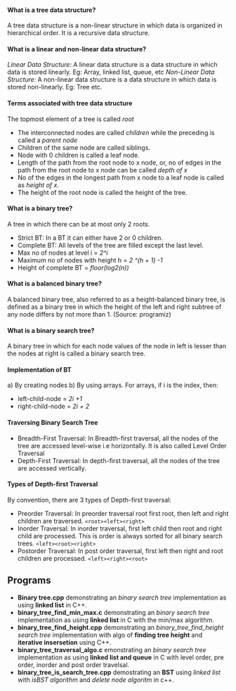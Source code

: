 #### What is a tree data structure? ####
A tree data structure is a non-linear structure in which data is organized in hierarchical order. It is a recursive data structure.

#### What is a linear and non-linear data structure? ####
*Linear Data Structure:* A linear data structure is a data structure in which data is stored linearly. Eg: Array, linked list, queue, etc
*Non-Linear Data Structure:* A non-linear data structure is a data structure in which data is stored non-linearly. Eg: Tree etc.

#### Terms associated with tree data structure ####
The topmost element of a tree is called *root*
- The interconnected nodes are called *children* while the preceding is called a *parent node*
- Children of the same node are called siblings.
- Node with 0 children is called a leaf node.
- Length of the path from the root node to x node, or, no of edges in the path from the root node to x node can be called *depth of x*
- No of the edges in the longest path from x node to a leaf node is called as *height of x*.
- The height of the root node is called the height of the tree.

#### What is a binary tree? ####
A tree in which there can be at most only 2 roots.

- Strict BT: In a BT it can either have 2 or 0 children.
- Complete BT: All levels of the tree are filled except the last level.
- Max no of nodes at level i = *2^i*
- Maximum no of nodes with height h = *2 ^(h + 1) -1*
- Height of complete BT =  *floor(log2(n))*
#### What is a balanced binary tree? ####
A balanced binary tree, also referred to as a height-balanced binary tree, is defined as a binary tree in which the height of the left and right subtree of any node differs by not more than 1. (Source: programiz)

#### What is a binary search tree? ####
A binary tree in which for each node values of the node in left is lesser than the nodes at right is called a binary search tree.

#### Implementation of BT ####
a) By creating nodes
b) By using arrays.
For arrays, if i is the index, then: 
- left-child-node = *2i +1*
- right-child-node = *2i + 2*

#### Traversing Binary Search Tree ####
- Breadth-First Traversal: In Breadth-first traversal, all the nodes of the tree are accessed level-wise i.e horizontally. It is also called Level Order Traversal
- Depth-First Traversal: In depth-first traversal, all the nodes of the tree are accessed vertically. 

#### Types of Depth-first Traversal ####
By convention, there are 3 types of Depth-first traversal:
- Preorder Traversal: In preorder traversal root first root, then left and right children are traversed. `<root><left><right>`
- Inorder Traversal: In inorder traversal, first left child then root and right child are processed. This is order is always sorted for all binary search trees. `<left><root><right>`
- Postorder Traversal: In post order traversal, first left then right and root children are processed. `<left><right><root>`

## Programs ###
- **Binary tree.cpp** demonstrating an *binary search tree* implementation as using **linked list** in C++.
- **binary_tree_find_min_max.c** demonstrating an *binary search tree* implementation as using **linked list** in C with the min/max algorithm.
- **binary_tree_find_height.cpp** demonstrating an *binary_tree_find_height search tree* implementation with algo of **finding tree height** and **iterative insersetion** using C++.
- **binary_tree_traversal_algo.c**  emonstrating an *binary search tree* implementation as using **linked list and queue** in C with level order, pre order, inorder and post order travelsal.
- **binary_tree_is_search_tree.cpp** demostrating an **BST** using *linked list* with *isBST algorithm* and *delete node algoritm* in c++.
